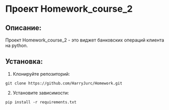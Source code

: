 # Проект Homework_course_2

## Описание:

Проект Homework_course_2 - это виджет банковских операций клиента на python.

## Установка:

1. Клонируйте репозиторий:
```
git clone https://github.com/HarryJurc/Homework.git
```
2. Установите зависимости:
```
pip install -r requirements.txt
```
